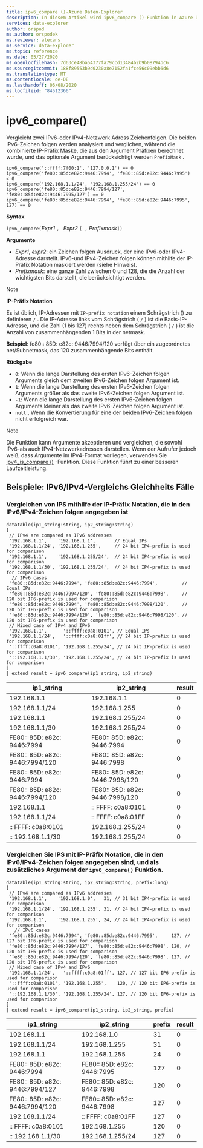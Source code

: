 ```yaml
---
title: ipv6_compare ()-Azure Daten-Explorer
description: In diesem Artikel wird ipv6_compare ()-Funktion in Azure Daten-Explorer beschrieben.
services: data-explorer
author: orspod
ms.author: orspodek
ms.reviewer: alexans
ms.service: data-explorer
ms.topic: reference
ms.date: 05/27/2020
ms.openlocfilehash: 7d63ce48ba54377fa79ccd13484b2b9b08794bc6
ms.sourcegitcommit: 188f89553b9d0230a8e7152fa1fce56c09ebb6d6
ms.translationtype: MT
ms.contentlocale: de-DE
ms.lasthandoff: 06/08/2020
ms.locfileid: "84512366"
---
```

# <a name="ipv6_compare"></a>ipv6_compare()

Vergleicht zwei IPv6-oder IPv4-Netzwerk Adress Zeichenfolgen. Die beiden IPv6-Zeichen folgen werden analysiert und verglichen, während die kombinierte IP-Präfix Maske, die aus den Argument Präfixen berechnet wurde, und das optionale Argument berücksichtigt werden `PrefixMask` .

```kusto
ipv6_compare('::ffff:7f00:1', '127.0.0.1') == 0
ipv6_compare('fe80::85d:e82c:9446:7994', 'fe80::85d:e82c:9446:7995')  < 0
ipv6_compare('192.168.1.1/24', '192.168.1.255/24') == 0
ipv6_compare('fe80::85d:e82c:9446:7994/127', 'fe80::85d:e82c:9446:7995/127') == 0
ipv6_compare('fe80::85d:e82c:9446:7994', 'fe80::85d:e82c:9446:7995', 127) == 0
```

**Syntax**

`ipv6_compare(`*Expr1* `, ` *Expr2* `[ ,` *Prefixmask*`])`

**Argumente**

* *Expr1*, *expr2*: ein Zeichen folgen Ausdruck, der eine IPv6-oder IPv4-Adresse darstellt. IPv6-und IPv4-Zeichen folgen können mithilfe der IP-Präfix Notation maskiert werden (siehe Hinweis).
* *Prefixmask*: eine ganze Zahl zwischen 0 und 128, die die Anzahl der wichtigsten Bits darstellt, die berücksichtigt werden.

> [!Note] 
>**IP-Präfix Notation**
> 
>Es ist üblich, IP-Adressen mit `IP-prefix notation` einem Schrägstrich () zu definieren `/` .
>Die IP-Adresse links vom Schrägstrich ( `/` ) ist die Basis-IP-Adresse, und die Zahl (1 bis 127) rechts neben dem Schrägstrich ( `/` ) ist die Anzahl von zusammenhängenden 1 Bits in der netmask. 
>
> **Beispiel**: fe80:: 85D: e82c: 9446:7994/120 verfügt über ein zugeordnetes net/Subnetmask, das 120 zusammenhängende Bits enthält.

**Rückgabe**

* `0`: Wenn die lange Darstellung des ersten IPv6-Zeichen folgen Arguments gleich dem zweiten IPv6-Zeichen folgen Argument ist.
* `1`: Wenn die lange Darstellung des ersten IPv6-Zeichen folgen Arguments größer als das zweite IPv6-Zeichen folgen Argument ist.
* `-1`: Wenn die lange Darstellung des ersten IPv6-Zeichen folgen Arguments kleiner als das zweite IPv6-Zeichen folgen Argument ist.
* `null`:, Wenn die Konvertierung für eine der beiden IPv6-Zeichen folgen nicht erfolgreich war.

> [!Note]
> Die Funktion kann Argumente akzeptieren und vergleichen, die sowohl IPv6-als auch IPv4-Netzwerkadressen darstellen. Wenn der Aufrufer jedoch weiß, dass Argumente im IPv4-Format vorliegen, verwenden Sie [ipv4_is_compare ()](./ipv4-comparefunction.md) -Funktion. Diese Funktion führt zu einer besseren Laufzeitleistung.

## <a name="examples-ipv6ipv4-comparison-equality-cases"></a>Beispiele: IPv6/IPv4-Vergleichs Gleichheits Fälle

### <a name="compare-ips-using-the-ip-prefix-notation-specified-inside-the-ipv6ipv4-strings"></a>Vergleichen von IPS mithilfe der IP-Präfix Notation, die in den IPv6/IPv4-Zeichen folgen angegeben ist

<!-- csl: https://help.kusto.windows.net/Samples -->
```kusto
datatable(ip1_string:string, ip2_string:string)
[
 // IPv4 are compared as IPv6 addresses
 '192.168.1.1',    '192.168.1.1',       // Equal IPs
 '192.168.1.1/24', '192.168.1.255',     // 24 bit IP4-prefix is used for comparison
 '192.168.1.1',    '192.168.1.255/24',  // 24 bit IP4-prefix is used for comparison
 '192.168.1.1/30', '192.168.1.255/24',  // 24 bit IP4-prefix is used for comparison
  // IPv6 cases
 'fe80::85d:e82c:9446:7994', 'fe80::85d:e82c:9446:7994',         // Equal IPs
 'fe80::85d:e82c:9446:7994/120', 'fe80::85d:e82c:9446:7998',     // 120 bit IP6-prefix is used for comparison
 'fe80::85d:e82c:9446:7994', 'fe80::85d:e82c:9446:7998/120',     // 120 bit IP6-prefix is used for comparison
 'fe80::85d:e82c:9446:7994/120', 'fe80::85d:e82c:9446:7998/120', // 120 bit IP6-prefix is used for comparison
 // Mixed case of IPv4 and IPv6
 '192.168.1.1',      '::ffff:c0a8:0101', // Equal IPs
 '192.168.1.1/24',   '::ffff:c0a8:01ff', // 24 bit IP-prefix is used for comparison
 '::ffff:c0a8:0101', '192.168.1.255/24', // 24 bit IP-prefix is used for comparison
 '::192.168.1.1/30', '192.168.1.255/24', // 24 bit IP-prefix is used for comparison
]
| extend result = ipv6_compare(ip1_string, ip2_string)
```

|ip1_string|ip2_string|result|
|---|---|---|
|192.168.1.1|192.168.1.1|0|
|192.168.1.1/24|192.168.1.255|0|
|192.168.1.1|192.168.1.255/24|0|
|192.168.1.1/30|192.168.1.255/24|0|
|FE80:: 85D: e82c: 9446:7994|FE80:: 85D: e82c: 9446:7994|0|
|FE80:: 85D: e82c: 9446:7994/120|FE80:: 85D: e82c: 9446:7998|0|
|FE80:: 85D: e82c: 9446:7994|FE80:: 85D: e82c: 9446:7998/120|0|
|FE80:: 85D: e82c: 9446:7994/120|FE80:: 85D: e82c: 9446:7998/120|0|
|192.168.1.1|:: FFFF: c0a8:0101|0|
|192.168.1.1/24|:: FFFF: c0a8:01FF|0|
|:: FFFF: c0a8:0101|192.168.1.255/24|0|
|:: 192.168.1.1/30|192.168.1.255/24|0|

### <a name="compare-ips-using-ip-prefix-notation-specified-inside-the-ipv6ipv4-strings-and-as-additional-argument-of-the-ipv6_compare-function"></a>Vergleichen Sie IPS mit IP-Präfix Notation, die in den IPv6/IPv4-Zeichen folgen angegeben sind, und als zusätzliches Argument der `ipv6_compare()` Funktion.

<!-- csl: https://help.kusto.windows.net/Samples -->
```kusto
datatable(ip1_string:string, ip2_string:string, prefix:long)
[
 // IPv4 are compared as IPv6 addresses 
 '192.168.1.1',    '192.168.1.0',   31, // 31 bit IP4-prefix is used for comparison
 '192.168.1.1/24', '192.168.1.255', 31, // 24 bit IP4-prefix is used for comparison
 '192.168.1.1',    '192.168.1.255', 24, // 24 bit IP4-prefix is used for comparison
   // IPv6 cases
 'fe80::85d:e82c:9446:7994', 'fe80::85d:e82c:9446:7995',     127, // 127 bit IP6-prefix is used for comparison
 'fe80::85d:e82c:9446:7994/127', 'fe80::85d:e82c:9446:7998', 120, // 120 bit IP6-prefix is used for comparison
 'fe80::85d:e82c:9446:7994/120', 'fe80::85d:e82c:9446:7998', 127, // 120 bit IP6-prefix is used for comparison
 // Mixed case of IPv4 and IPv6
 '192.168.1.1/24',   '::ffff:c0a8:01ff', 127, // 127 bit IP6-prefix is used for comparison
 '::ffff:c0a8:0101', '192.168.1.255',    120, // 120 bit IP6-prefix is used for comparison
 '::192.168.1.1/30', '192.168.1.255/24', 127, // 120 bit IP6-prefix is used for comparison
]
| extend result = ipv6_compare(ip1_string, ip2_string, prefix)
```

|ip1_string|ip2_string|prefix|result|
|---|---|---|---|
|192.168.1.1|192.168.1.0|31|0|
|192.168.1.1/24|192.168.1.255|31|0|
|192.168.1.1|192.168.1.255|24|0|
|FE80:: 85D: e82c: 9446:7994|FE80:: 85D: e82c: 9446:7995|127|0|
|FE80:: 85D: e82c: 9446:7994/127|FE80:: 85D: e82c: 9446:7998|120|0|
|FE80:: 85D: e82c: 9446:7994/120|FE80:: 85D: e82c: 9446:7998|127|0|
|192.168.1.1/24|:: FFFF: c0a8:01FF|127|0|
|:: FFFF: c0a8:0101|192.168.1.255|120|0|
|:: 192.168.1.1/30|192.168.1.255/24|127|0|

